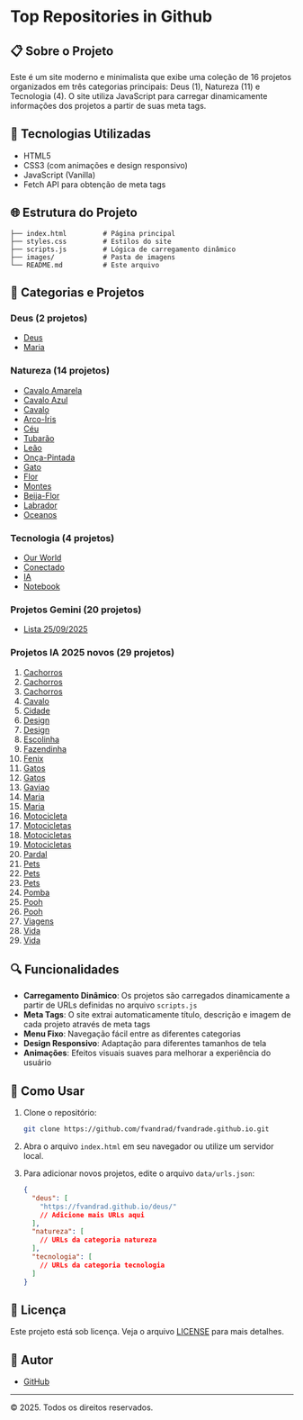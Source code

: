 # Top Repositories in Github

## 📋 Sobre o Projeto

Este é um site moderno e minimalista que exibe uma coleção de 16 projetos organizados em três categorias principais: Deus (1), Natureza (11) e Tecnologia (4). O site utiliza JavaScript para carregar dinamicamente informações dos projetos a partir de suas meta tags.

## 🚀 Tecnologias Utilizadas

- HTML5
- CSS3 (com animações e design responsivo)
- JavaScript (Vanilla)
- Fetch API para obtenção de meta tags

## 🌐 Estrutura do Projeto

```
├── index.html         # Página principal
├── styles.css         # Estilos do site
├── scripts.js         # Lógica de carregamento dinâmico
├── images/            # Pasta de imagens
└── README.md          # Este arquivo
```


## 📂 Categorias e Projetos

### Deus (2 projetos)

- [Deus](https://fvandrad.github.io/deus/)
- [Maria](https://fvandrad.github.io/maria/)

### Natureza (14 projetos)

- [Cavalo Amarela](https://fvandrad.github.io/cavalo-amarela/)
- [Cavalo Azul](https://fvandrad.github.io/cavalo-azul)
- [Cavalo](https://fvandrad.github.io/cavalo/)
- [Arco-Íris](https://fvandrad.github.io/arco-iris/)
- [Céu](https://fvandrad.github.io/ceu/)
- [Tubarão](https://fvandrad.github.io/tubarao/)
- [Leão](https://fvandrad.github.io/leao/)
- [Onça-Pintada](https://fvandrad.github.io/onca-pintada/)
- [Gato](https://fvandrad.github.io/gato/)
- [Flor](https://fvandrad.github.io/flor/)
- [Montes](https://fvandrad.github.io/montes/)
- [Beija-Flor](https://fvandrad.github.io/beija-flor/)
- [Labrador](https://fvandrad.github.io/labrador/)
- [Oceanos](https://fvandrad.github.io/oceanos/)


### Tecnologia (4 projetos)

- [Our World](https://fvandrad.github.io/ourworld/)
- [Conectado](https://fvandrad.github.io/conectado/)
- [IA](https://fvandrad.github.io/ia/)
- [Notebook](https://fvandrad.github.io/notebook/)

### Projetos Gemini (20 projetos)
- [Lista 25/09/2025](https://fvandrad.github.io/gemini/README.md)

### Projetos IA 2025 novos (29 projetos)

1. [Cachorros](https://fvandrad.github.io/ia2025/cachorros-chatgpt-gpt5.html)
2. [Cachorros](https://fvandrad.github.io/ia2025/cachorros-copilot-gpt5.html)
3. [Cachorros](https://fvandrad.github.io/ia2025/cachorros-gemini-gemeni25pro.html)
4. [Cavalo](https://fvandrad.github.io/ia2025/cavalo-fogo-copilot-gpt5.html)
5. [Cidade](https://fvandrad.github.io/ia2025/cidade-chatgpt-gpt5.html)
6. [Design](https://fvandrad.github.io/ia2025/design-chatgpt-gpt5-gemini25flash-1.html)
7. [Design](https://fvandrad.github.io/ia2025/design-chatgpt-gpt5-gemini25flash.html)
8. [Escolinha](https://fvandrad.github.io/ia2025/escolinha-copilot-gpt5.html)
9. [Fazendinha](https://fvandrad.github.io/ia2025/fazendinha-copilot-gpt5.html)
10. [Fenix](https://fvandrad.github.io/ia2025/fenix-cursor-gpt5.html)
11. [Gatos](https://fvandrad.github.io/ia2025/gatos-chatgpt-gemini.html)
12. [Gatos](https://fvandrad.github.io/ia2025/gatos-chatgpt-gemini-1.html)
13. [Gaviao](https://fvandrad.github.io/ia2025/gaviao-copilot-gpt5.html)
14. [Maria](https://fvandrad.github.io/ia2025/maria-cursor-gpt5.html)
15. [Maria](https://fvandrad.github.io/ia2025/maria-qwen-ai.html)
16. [Motocicleta](https://fvandrad.github.io/ia2025/motocicleta-cursor-gpt5.html)
17. [Motocicletas](https://fvandrad.github.io/ia2025/motocicletas-chatgpt-gpt5.html)
18. [Motocicletas](https://fvandrad.github.io/ia2025/motocicletas-copilot-gpt5.html)
19. [Motocicletas](https://fvandrad.github.io/ia2025/motocicletas-gemini-25pro.html)
20. [Pardal](https://fvandrad.github.io/ia2025/pardal-copilot-gpt5.html)
21. [Pets](https://fvandrad.github.io/ia2025/pets-chatgpt-gpt5.html)
22. [Pets](https://fvandrad.github.io/ia2025/pets-copilot-gpt5.html)
23. [Pets](https://fvandrad.github.io/ia2025/pets-gemini-25pro.html)
24. [Pomba](https://fvandrad.github.io/ia2025/pomba-copilot-gpt5.html)
25. [Pooh](https://fvandrad.github.io/ia2025/pooh-copilot-gpt5-1.html)
26. [Pooh](https://fvandrad.github.io/ia2025/pooh-copilot-gpt5.html)
27. [Viagens](https://fvandrad.github.io/ia2025/viagens-chatgpt-gpt5-gemini25flash.html)
28. [Vida](https://fvandrad.github.io/ia2025/vida-chatgpt-gpt5.html)
29. [Vida](https://fvandrad.github.io/ia2025/vida-cursor-gpt5.html)

## 🔍 Funcionalidades

- **Carregamento Dinâmico**: Os projetos são carregados dinamicamente a partir de URLs definidas no arquivo `scripts.js`
- **Meta Tags**: O site extrai automaticamente título, descrição e imagem de cada projeto através de meta tags
- **Menu Fixo**: Navegação fácil entre as diferentes categorias
- **Design Responsivo**: Adaptação para diferentes tamanhos de tela
- **Animações**: Efeitos visuais suaves para melhorar a experiência do usuário

## 🚀 Como Usar

1. Clone o repositório:
   ```bash
   git clone https://github.com/fvandrad/fvandrade.github.io.git
   ```

2. Abra o arquivo `index.html` em seu navegador ou utilize um servidor local.

3. Para adicionar novos projetos, edite o arquivo `data/urls.json`:
   ```json
   {
     "deus": [
       "https://fvandrad.github.io/deus/"
       // Adicione mais URLs aqui
     ],
     "natureza": [
       // URLs da categoria natureza
     ],
     "tecnologia": [
       // URLs da categoria tecnologia
     ]
   }
   ```

## 📝 Licença

Este projeto está sob licença. Veja o arquivo [LICENSE](LICENSE) para mais detalhes.

## 👤 Autor

- [GitHub](https://github.com/fvandrad)

---

© 2025. Todos os direitos reservados.